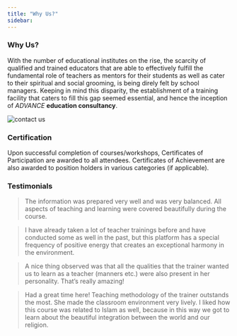 ```yaml
---
title: "Why Us?"
sidebar:
---
```


### Why Us?

With the number of educational institutes on the rise, the scarcity of qualified and trained educators that are able to effectively fulfill the fundamental role of teachers as mentors for their students as well as cater to their spiritual and social grooming, is being direly felt by school managers. Keeping in mind this disparity, the establishment of a training facility that caters to fill this gap seemed essential, and hence the inception of *ADVANCE* **education consultancy**.

![contact us](/img/image(8).png)

### Certification

Upon successful completion of courses/workshops, Certificates of Participation are awarded to all attendees. Certificates of Achievement are also awarded to position holders in various categories (if applicable).

### Testimonials

> The information was prepared very well and was very balanced. All aspects of teaching and learning were covered beautifully during the course.

> I have already taken a lot of teacher trainings before and have conducted some as well in the past, but this platform has a special frequency of positive energy that creates an exceptional harmony in the environment.

> A nice thing observed was that all the qualities that the trainer wanted us to learn as a teacher (manners etc.) were also present in her personality. That’s really amazing!

> Had a great time here! Teaching methodology of the trainer outstands the most. She made the classroom environment very lively. I liked how this course was related to Islam as well, because in this way we got to learn about the beautiful integration between the world and our religion.